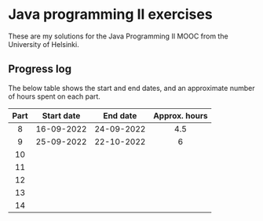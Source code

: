 # Java programming II exercises

These are my solutions for the Java Programming II MOOC from the University of
Helsinki.

## Progress log

The below table shows the start and end dates, and an approximate number of 
hours spent on each part.

| Part | Start date | End date | Approx. hours |
|:----:|------------|----------|:-------------:|
| 8    | 16-09-2022 |24-09-2022| 4.5           |
| 9    | 25-09-2022 |22-10-2022| 6             |
| 10   |            |          |               |
| 11   |            |          |               |
| 12   |            |          |               |
| 13   |            |          |               |
| 14   |            |          |               |